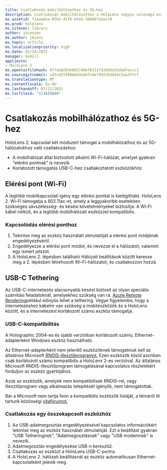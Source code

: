 ```yaml
---
title: Csatlakozás mobilhálózathoz és 5G-hez
description: Csatlakozás mobilhálózathoz a HoloLens vegyes valóságú eszközökről.
ms.assetid: f1aaadce-8762-41f8-bfeb-3b6067a2ec78
ms.prod: hololens
ms.sitesec: library
author: jbienzms
ms.author: jbienz
ms.topic: article
ms.localizationpriority: high
ms.date: 02/24/2021
manager: evmill
appliesto:
- HoloLens 2
ms.openlocfilehash: 6f7da0263e8637486f0151fd2b9da55da8feccc1
ms.sourcegitcommit: c43cd2f450b643ad4fc8e749235d03ec5aa3ffcf
ms.translationtype: MT
ms.contentlocale: hu-HU
ms.lasthandoff: 07/12/2021
ms.locfileid: "113635840"
---
```

# <a name="connect-to-cellular-and-5g"></a>Csatlakozás mobilhálózathoz és 5G-hez

HoloLens 2. kapcsolat két módszert támogat a mobilhálózathoz és az 5G-hálózatokhoz való csatlakozáshoz:

- A mobilhálózat által biztosított alkalmi Wi-Fi-hálózat, amelyet gyakran "elérési pontnak" is nevezik
- Korlátozott támogatás USB-C-hez csatlakoztatott eszközökhöz

## <a name="hotspot-wifi"></a>Elérési pont (Wi-Fi)

A legtöbb mobilkapcsolati igény egy elérési ponttal is kielégítható. HoloLens 2. Wi-Fi támogatja a 802.11ac-et, amely a leggyakoribb esetekben szükséges sávszélesség- és késési követelményeket biztosítja. A Wi-Fi kábel nélküli, és a legtöbb mobilhálózati eszközzel kompatibilis.

### <a name="connecting-to-a-hotspot"></a>Kapcsolódás elérési ponthoz

1. Tekintse meg az eszköz használati útmutatóját a elérési pont módjának engedélyezéséről.
1. Engedélyezze a elérési pont módot, és nevezze el a hálózatot, valamint egy ismert jelszót.
1. A HoloLens 2. lépésben található Hálózati beállítások között keresse meg a 2. lépésben létrehozott Wi-Fi-hálózatot, és csatlakozzon hozzá.

## <a name="usb-c-tethering"></a>USB-C Tethering

Az USB-C-internetezés alacsonyabb késést biztosít az olyan speciális számítási feladatoknál, amelyekhez szükség van rá. [Azure Remote Rendering](https://azure.microsoft.com/services/remote-rendering)például előnyös lehet a tethering. Vegye figyelembe, hogy a internetezéshez kábelre van szükség a mobileszközök és a HoloLens között, és a internetezést korlátozott számú eszköz támogatja.

### <a name="usb-c-compatibility"></a>USB-C-kompatibilitás

A Holographic 2004-es és újabb verzióiban korlátozott számú, Ethernet-adapterként Windows eszköz használható.

Az Ethernet-adapterként nem jelenítő eszközöknek támogatniuk kell az általános Microsoft [RNDIS-illesztőprogramot.](/windows-hardware/drivers/network/overview-of-remote-ndis--rndis-) Ezen eszközök közül azonban csak korlátozott számú kompatibilis a HoloLens 2-es verzióval. Az általános Microsoft RNDIS-illesztőprogram támogatásával kapcsolatos részletekért forduljon az eszköz gyártójához.

Azok az eszközök, amelyek nem kompatibilisek RNDIS-rel, vagy illesztőprogram vagy alkalmazás telepítését igénylik, nem támogatottak.

Bár a Microsoft nem tartja fenn a kompatibilis eszközök listáját, a témáról itt tartunk közösségi [vitafórumot.](https://aka.ms/HLCommunityCell)

### <a name="connecting-to-a-tethered-device"></a>Csatlakozás egy összekapcsolt eszközhöz

1. Az USB-adatmegosztás engedélyezésével kapcsolatos információkért tekintse meg az eszköz használati útmutatóját. Ezt a beállítást gyakran "USB Tetheringnek", "Adatmegosztásnak" vagy "USB modemnek" is nevezik.
1. Adatmegosztás engedélyezése USB-n keresztül.
1. Csatlakozás az eszközt a HoloLens USB-C-portra.
1. A HoloLens 2. hálózati beállításnál az eszköz automatikusan Ethernet-kapcsolatként jelenik meg.
